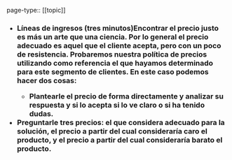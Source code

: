 page-type:: [[topic]]
- ### Líneas de ingresos (tres minutos)Encontrar el precio justo es más un arte que una ciencia. Por lo general el precio adecuado es aquel que el cliente acepta, pero con un poco de resistencia. Probaremos nuestra política de precios utilizando como referencia el que hayamos determinado para este segmento de clientes. En este caso podemos hacer dos cosas:<ul><li>Plantearle el precio de forma directamente y analizar su respuesta y si lo acepta si lo ve claro o si ha tenido dudas.</li></ul><li>Preguntarle tres precios: el que considera adecuado para la solución, el precio a partir del cual consideraría caro el producto, y el precio a partir del cual consideraría barato el producto.</li></ul>


